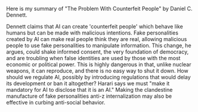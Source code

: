 Here is my summary of "The Problem With Counterfeit People" by Daniel C. Dennett.

Dennett claims that AI can create 'counterfeit people' which behave like humans but can be made with malicious intentions. Fake personalities created by AI can make real people think they are real, allowing malicious people to use fake personalities to manipulate information. This change, he argues, could shake informed consent, the very foundation of democracy, and are troubling when false identities are used by those with the most economic or political power. This is highly dangerous in that, unlike nuclear weapons, it can reproduce, and there is no easy way to shut it down. How should we regulate AI, possibly by introducing regulations that would delay its development or ban it altogether? Harari says we must "make it mandatory for AI to disclose that it is an AI." Making the clandestine manufacture of fake personalities anti-z internalization may also be effective in curbing anti-social behavior.


